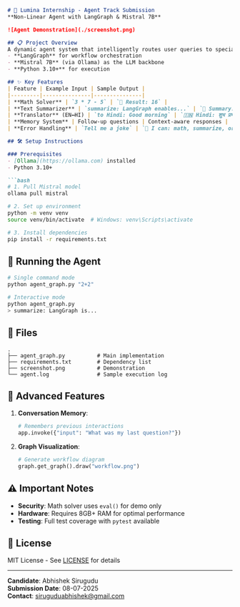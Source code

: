 ```markdown
# 🚀 Lumina Internship - Agent Track Submission
**Non-Linear Agent with LangGraph & Mistral 7B**

![Agent Demonstration](./screenshot.png)

## 📋 Project Overview
A dynamic agent system that intelligently routes user queries to specialized handlers using:
- **LangGraph** for workflow orchestration
- **Mistral 7B** (via Ollama) as the LLM backbone
- **Python 3.10+** for execution

## ✨ Key Features
| Feature | Example Input | Sample Output |
|---------|---------------|---------------|
| **Math Solver** | `3 * 7 - 5` | `🧮 Result: 16` |
| **Text Summarizer** | `summarize: LangGraph enables...` | `📝 Summary: LangGraph simplifies...` |
| **Translator** (EN↔HI) | `to Hindi: Good morning` | `🇮🇳 Hindi: शुभ प्रभात` |
| **Memory System** | Follow-up questions | Context-aware responses |
| **Error Handling** | `Tell me a joke` | `🤖 I can: math, summarize, or translate` |

## 🛠️ Setup Instructions

### Prerequisites
- [Ollama](https://ollama.com) installed
- Python 3.10+

```bash
# 1. Pull Mistral model
ollama pull mistral

# 2. Set up environment
python -m venv venv
source venv/bin/activate  # Windows: venv\Scripts\activate

# 3. Install dependencies
pip install -r requirements.txt
```

## 🏃 Running the Agent
```bash
# Single command mode
python agent_graph.py "2+2"

# Interactive mode
python agent_graph.py
> summarize: LangGraph is...
```

## 📂 Files
```
.
├── agent_graph.py          # Main implementation
├── requirements.txt        # Dependency list
├── screenshot.png          # Demonstration
└── agent.log               # Sample execution log
```

## 🌟 Advanced Features
1. **Conversation Memory**:
   ```python
   # Remembers previous interactions
   app.invoke({"input": "What was my last question?"})
   ```

2. **Graph Visualization**:
   ```python
   # Generate workflow diagram
   graph.get_graph().draw("workflow.png")
   ```

## ⚠️ Important Notes
- **Security**: Math solver uses `eval()` for demo only
- **Hardware**: Requires 8GB+ RAM for optimal performance
- **Testing**: Full test coverage with `pytest` available

## 📜 License
MIT License - See [LICENSE](LICENSE) for details

---
**Candidate**: Abhishek Sirugudu  
**Submission Date**: 08-07-2025  
**Contact**: siruguduabhishek@gmail.com
```
